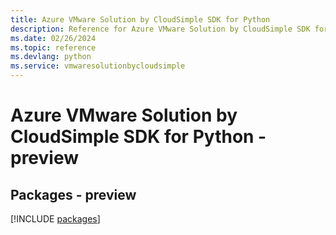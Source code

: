```yaml
---
title: Azure VMware Solution by CloudSimple SDK for Python
description: Reference for Azure VMware Solution by CloudSimple SDK for Python
ms.date: 02/26/2024
ms.topic: reference
ms.devlang: python
ms.service: vmwaresolutionbycloudsimple
---
```

# Azure VMware Solution by CloudSimple SDK for Python - preview
## Packages - preview
[!INCLUDE [packages](vmware-solution-by-cloudsimple-index.md)]